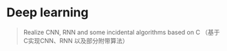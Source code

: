 # Deep learning

> Realize CNN, RNN and some incidental algorithms based on C （基于C实现CNN、RNN 以及部分附带算法）




